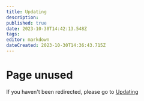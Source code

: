 ```yaml
---
title: Updating
description: 
published: true
date: 2023-10-30T14:42:13.548Z
tags: 
editor: markdown
dateCreated: 2023-10-30T14:36:43.715Z
---
```


# Page unused
If you haven't been redirected, please go to [Updating](/projects/updating)